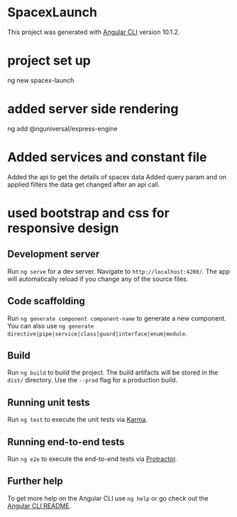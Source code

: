 # SpacexLaunch

This project was generated with [Angular CLI](https://github.com/angular/angular-cli) version 10.1.2.
   
# project set up
 ng new spacex-launch

# added server side rendering
 ng add @nguniversal/express-engine

 # Added services and constant file 
 Added the api to get the details of spacex data 
 Added query param and on applied filters the data get changed after an api call.

 # used bootstrap and css for responsive design

 ## 

## Development server

Run `ng serve` for a dev server. Navigate to `http://localhost:4200/`. The app will automatically reload if you change any of the source files.

## Code scaffolding

Run `ng generate component component-name` to generate a new component. You can also use `ng generate directive|pipe|service|class|guard|interface|enum|module`.

## Build

Run `ng build` to build the project. The build artifacts will be stored in the `dist/` directory. Use the `--prod` flag for a production build.

## Running unit tests

Run `ng test` to execute the unit tests via [Karma](https://karma-runner.github.io).

## Running end-to-end tests

Run `ng e2e` to execute the end-to-end tests via [Protractor](http://www.protractortest.org/).

## Further help

To get more help on the Angular CLI use `ng help` or go check out the [Angular CLI README](https://github.com/angular/angular-cli/blob/master/README.md).

